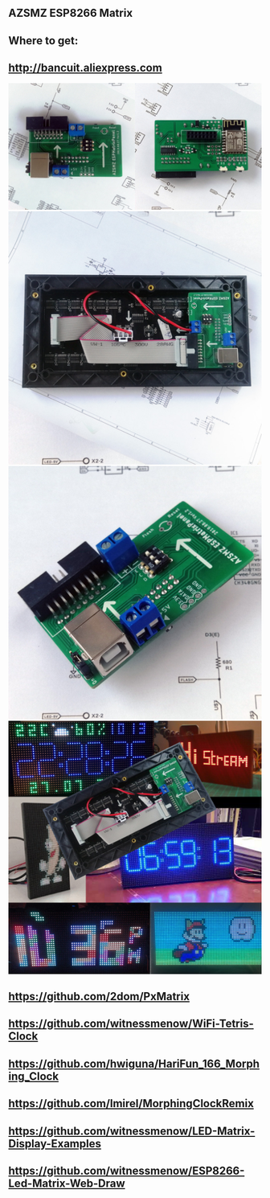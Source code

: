 ## AZSMZ ESP8266 Matrix
## Where to get:
## http://bancuit.aliexpress.com 

![AZSMZ ESPMatrixPanel-6](/Photos/24.jpg)
![AZSMZ ESPMatrixPanel-6](/Photos/6.jpg)
![AZSMZ ESPMatrixPanel-1](/Photos/1.jpg)
![AZSMZ ESPMatrixPanel-6](/Photos/9.jpg)


## https://github.com/2dom/PxMatrix
## https://github.com/witnessmenow/WiFi-Tetris-Clock
## https://github.com/hwiguna/HariFun_166_Morphing_Clock
## https://github.com/lmirel/MorphingClockRemix
## https://github.com/witnessmenow/LED-Matrix-Display-Examples
## https://github.com/witnessmenow/ESP8266-Led-Matrix-Web-Draw

